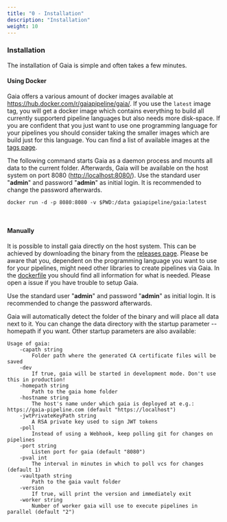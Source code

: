 ```yaml
---
title: "0 - Installation"
description: "Installation"
weight: 10
---
```


### Installation

The installation of Gaia is simple and often takes a few minutes.

#### Using Docker

Gaia offers a various amount of docker images available at <a href="https://hub.docker.com/r/gaiapipeline/gaia/" target="_blank">https://hub.docker.com/r/gaiapipeline/gaia/</a>. If you use the `latest` image tag, you will get a docker image which contains everything to build all currently supporterd pipeline languages but also needs more disk-space.
If you are confident that you just want to use one programming language for your pipelines you should consider taking the smaller images which are build just for this language. You can find a list of available images at the <a href="https://hub.docker.com/r/gaiapipeline/gaia/tags/" target="_blank">tags page</a>.

The following command starts Gaia as a daemon process and mounts all data to the current folder. Afterwards,
Gaia will be available on the host system on port 8080 (<a href="http://localhost:8080/" target="_blank">http://localhost:8080/</a>). 
Use the standard user "**admin**" and password "**admin**" as initial login. It is recommended to change the password afterwards.

    docker run -d -p 8080:8080 -v $PWD:/data gaiapipeline/gaia:latest

<br/>

#### Manually

It is possible to install gaia directly on the host system. This can be achieved by downloading the binary from the <a href="https://github.com/gaia-pipeline/gaia/releases" target="_blank">releases page</a>.
Please be aware that you, dependent on the programming language you want to use for your pipelines, might need other libraries to create pipelines via Gaia. In the <a href="https://github.com/gaia-pipeline/gaia/tree/master/docker" target="_blank">dockerfile</a> you should find all information for what is needed. Please open a issue if you have trouble to setup Gaia.

Use the standard user "**admin**" and password "**admin**" as initial login. It is recommended to change the password afterwards.

Gaia will automatically detect the folder of the binary and will place all data next to it.
You can change the data directory with the startup parameter --homepath if you want.
Other startup parameters are also available:

    Usage of gaia:
        -capath string
    	    Folder path where the generated CA certificate files will be saved
        -dev
    	    If true, gaia will be started in development mode. Don't use this in production!
        -homepath string
    	    Path to the gaia home folder
        -hostname string
    	    The host's name under which gaia is deployed at e.g.: https://gaia-pipeline.com (default "https://localhost")
        -jwtPrivateKeyPath string
    	    A RSA private key used to sign JWT tokens
        -poll
    	    Instead of using a Webhook, keep polling git for changes on pipelines
        -port string
    	    Listen port for gaia (default "8080")
        -pval int
    	    The interval in minutes in which to poll vcs for changes (default 1)
        -vaultpath string
    	    Path to the gaia vault folder
        -version
    	    If true, will print the version and immediately exit
        -worker string
    	    Number of worker gaia will use to execute pipelines in parallel (default "2")
